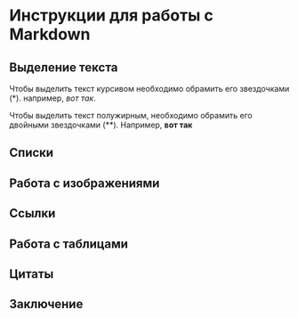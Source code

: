 # Инструкции для работы с Markdown

## Выделение текста
Чтобы выделить текст курсивом необходимо обрамить его звездочками (*). например, *вот так*.

Чтобы выделить текст полужирным, необходимо обрамить его двойными звездочками (**). Например, **вот так**

## Списки

## Работа с изображениями

## Ссылки

## Работа с таблицами

## Цитаты

## Заключение